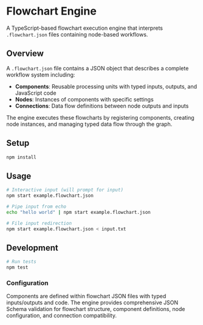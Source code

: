 # Flowchart Engine

A TypeScript-based flowchart execution engine that interprets `.flowchart.json` files containing node-based workflows.

## Overview

A `.flowchart.json` file contains a JSON object that describes a complete workflow system including:
- **Components**: Reusable processing units with typed inputs, outputs, and JavaScript code
- **Nodes**: Instances of components with specific settings 
- **Connections**: Data flow definitions between node outputs and inputs

The engine executes these flowcharts by registering components, creating node instances, and managing typed data flow through the graph.

## Setup

```bash
npm install
```

## Usage

```bash
# Interactive input (will prompt for input)
npm start example.flowchart.json

# Pipe input from echo
echo "hello world" | npm start example.flowchart.json

# File input redirection
npm start example.flowchart.json < input.txt
```

## Development

```bash
# Run tests
npm test
```

### Configuration

Components are defined within flowchart JSON files with typed inputs/outputs and code. The engine provides comprehensive JSON Schema validation for flowchart structure, component definitions, node configuration, and connection compatibility.
